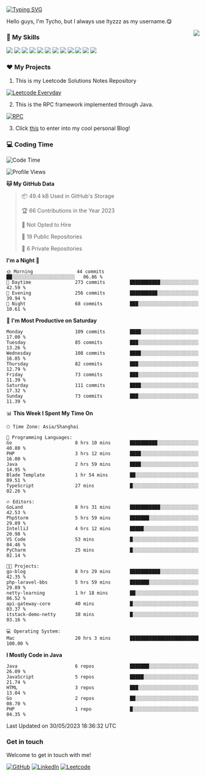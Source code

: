 [![Typing SVG](https://readme-typing-svg.herokuapp.com?size=25&duration=2500&color=8C43EA&vCenter=true&width=200&height=40&lines=Hi+there+%F0%9F%91%8B%F0%9F%8F%BB;I'm+ltyzzz)](https://git.io/typing-svg)

Hello guys, I'm Tycho, but I always use ltyzzz as my username.😋

<a href="#">
  <img align="right" src="https://github-readme-stats.vercel.app/api?username=ltyzzzxxx&count_private=true&show_icons=true&bg_color=15,f2f7fd,E0EAFC" />
</a>

### 🌟 **My Skills**  

![](https://img.shields.io/badge/-Java-4C7491?style=flat-square&logo=java&logoColor=fff)
![](https://img.shields.io/badge/-Spring-5FB832?style=flat-square&logo=Spring&logoColor=fff)
![](https://img.shields.io/badge/-Python-3e74a2?style=flat-square&logo=Python&logoColor=fff)
![](https://img.shields.io/badge/-Go-77BBE2?style=flat-square&logo=Go&logoColor=fff)
![](https://img.shields.io/badge/-Node.js-339933?style=flat-square&logo=Node.js&logoColor=fff)
![](https://img.shields.io/badge/-Vue-4fc08d?style=flat-square&logo=Vue.js&logoColor=fff)
![](https://img.shields.io/badge/-React-2d98ce?style=flat-square&logo=React&logoColor=fff)
![](https://img.shields.io/badge/-Docker-2496ED?style=flat-square&logo=Docker&logoColor=fff)
![](https://img.shields.io/badge/-Linux-000000?style=flat-square&logo=Linux&logoColor=fff)
![](https://img.shields.io/badge/-MySQL-4479A1?style=flat-square&logo=MySQL&logoColor=fff)
![](https://img.shields.io/badge/-Redis-DC382D?style=flat-square&logo=Redis&logoColor=fff)
![](https://img.shields.io/badge/-Git-E84E31?style=flat-square&logo=Git&logoColor=fff)

### ❤️ My Projects

1. This is my Leetcode Solutions Notes Repository

[![Leetcode Everyday](https://github-readme-stats.vercel.app/api/pin?username=ltyzzzxxx&repo=Leetcode-Everyday&theme=transparent&bg_color=15,f2f7fd,E0EAFC)](https://github.com/ltyzzzxxx/Leetcode-Everyday)

2. This is the RPC framework implemented through Java. 

[![RPC](https://github-readme-stats.vercel.app/api/pin?username=ltyzzzxxx&repo=ltyzzz-rpc&theme=transparent&bg_color=15,f2f7fd,E0EAFC)](https://github.com/ltyzzzxxx/ltyzzz-rpc)

3. Click [this](https://ltyzzzxxx.github.io/) to enter into my cool personal Blog!

### 💻 Coding Time

<!--START_SECTION:waka-->
![Code Time](http://img.shields.io/badge/Code%20Time-20%20hrs%203%20mins-blue)

![Profile Views](http://img.shields.io/badge/Profile%20Views-133-blue)

**🐱 My GitHub Data** 

> 📦 49.4 kB Used in GitHub's Storage 
 > 
> 🏆 66 Contributions in the Year 2023
 > 
> 🚫 Not Opted to Hire
 > 
> 📜 19 Public Repositories 
 > 
> 🔑 6 Private Repositories 
 > 
**I'm a Night 🦉** 

```text
🌞 Morning                44 commits          ██░░░░░░░░░░░░░░░░░░░░░░░   06.86 % 
🌆 Daytime                273 commits         ███████████░░░░░░░░░░░░░░   42.59 % 
🌃 Evening                256 commits         ██████████░░░░░░░░░░░░░░░   39.94 % 
🌙 Night                  68 commits          ███░░░░░░░░░░░░░░░░░░░░░░   10.61 % 
```
📅 **I'm Most Productive on Saturday** 

```text
Monday                   109 commits         ████░░░░░░░░░░░░░░░░░░░░░   17.00 % 
Tuesday                  85 commits          ███░░░░░░░░░░░░░░░░░░░░░░   13.26 % 
Wednesday                108 commits         ████░░░░░░░░░░░░░░░░░░░░░   16.85 % 
Thursday                 82 commits          ███░░░░░░░░░░░░░░░░░░░░░░   12.79 % 
Friday                   73 commits          ███░░░░░░░░░░░░░░░░░░░░░░   11.39 % 
Saturday                 111 commits         ████░░░░░░░░░░░░░░░░░░░░░   17.32 % 
Sunday                   73 commits          ███░░░░░░░░░░░░░░░░░░░░░░   11.39 % 
```


📊 **This Week I Spent My Time On** 

```text
🕑︎ Time Zone: Asia/Shanghai

💬 Programming Languages: 
Go                       8 hrs 10 mins       ██████████░░░░░░░░░░░░░░░   40.80 % 
PHP                      3 hrs 12 mins       ████░░░░░░░░░░░░░░░░░░░░░   16.00 % 
Java                     2 hrs 59 mins       ████░░░░░░░░░░░░░░░░░░░░░   14.95 % 
Blade Template           1 hr 54 mins        ██░░░░░░░░░░░░░░░░░░░░░░░   09.51 % 
TypeScript               27 mins             █░░░░░░░░░░░░░░░░░░░░░░░░   02.26 % 

🔥 Editors: 
GoLand                   8 hrs 31 mins       ███████████░░░░░░░░░░░░░░   42.53 % 
PhpStorm                 5 hrs 59 mins       ███████░░░░░░░░░░░░░░░░░░   29.89 % 
IntelliJ                 4 hrs 12 mins       █████░░░░░░░░░░░░░░░░░░░░   20.98 % 
VS Code                  53 mins             █░░░░░░░░░░░░░░░░░░░░░░░░   04.46 % 
PyCharm                  25 mins             █░░░░░░░░░░░░░░░░░░░░░░░░   02.14 % 

🐱‍💻 Projects: 
go-blog                  8 hrs 29 mins       ███████████░░░░░░░░░░░░░░   42.35 % 
php-laravel-bbs          5 hrs 59 mins       ███████░░░░░░░░░░░░░░░░░░   29.89 % 
netty-learning           1 hr 18 mins        ██░░░░░░░░░░░░░░░░░░░░░░░   06.52 % 
api-gateway-core         40 mins             █░░░░░░░░░░░░░░░░░░░░░░░░   03.37 % 
itstack-demo-netty       38 mins             █░░░░░░░░░░░░░░░░░░░░░░░░   03.16 % 

💻 Operating System: 
Mac                      20 hrs 3 mins       █████████████████████████   100.00 % 
```

**I Mostly Code in Java** 

```text
Java                     6 repos             ███████░░░░░░░░░░░░░░░░░░   26.09 % 
JavaScript               5 repos             █████░░░░░░░░░░░░░░░░░░░░   21.74 % 
HTML                     3 repos             ███░░░░░░░░░░░░░░░░░░░░░░   13.04 % 
Go                       2 repos             ██░░░░░░░░░░░░░░░░░░░░░░░   08.70 % 
PHP                      1 repo              █░░░░░░░░░░░░░░░░░░░░░░░░   04.35 % 
```




 Last Updated on 30/05/2023 18:36:32 UTC
<!--END_SECTION:waka-->

### Get in touch

Welcome to get in touch with me!

[![GitHub](https://img.shields.io/badge/GitHub-grey?logo=github)](https://github.com/ltyzzzxxx)
[![LinkedIn](https://img.shields.io/badge/LinkedIn-blue?logo=linkedin)](https://www.linkedin.com/in/tianyu-li-7068b8248/)
[![Leetcode](https://img.shields.io/badge/Leetcode-yellow?logo=leetcode)](https://leetcode.cn/u/ltyzzz/)
